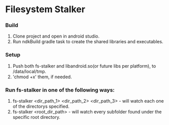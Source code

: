 # Filesystem Stalker
### Build 
1. Clone project and open in android studio.
2. Run ndkBuild gradle task to create the shared libraries and executables.
### Setup
1. Push both fs-stalker and libandroid.so(or future libs per platform), to /data/local/tmp.
2. 'chmod +x' them, if needed.
### Run fs-stalker in one of the following ways:
1. fs-stalker <dir_path_1> <dir_path_2> <dir_path_3> - will watch each one of the directorys specified.
2. fs-stalker <root_dir_path> - will watch every subfolder found under the specific root directory.
